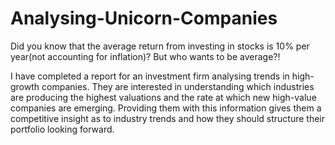# Analysing-Unicorn-Companies

Did you know that the average return from investing in stocks is 10% per year(not accounting for inflation)? But who wants to be average?!

I have completed a report for an investment firm analysing trends in high-growth companies. They are interested in understanding which industries are producing the highest valuations and the rate at which new high-value companies are emerging. Providing them with this information gives them a competitive insight as to industry trends and how they should structure their portfolio looking forward.
